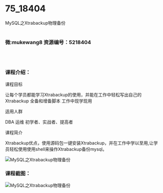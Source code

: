 # 75_18404
MySQL之Xtrabackup物理备份
<br/></br>
<h3>微:mukewang8 资源编号：5218404</h3>
<br/></br>
<h3>课程介绍：</h3>
<p>课程目标</p>
<p>让每个学员都能学习Xtrabackup的使用，并能在工作中轻松写出自己的Xtrabackup 全备和增备脚本 工作中现学现用</p>
<p>适用人群</p>
<p>DBA 运维 初学者、实战者、提高者</p>
<p>课程简介</p>
<p>Xtrabackup优点，使用源码包一键安装Xtrabackup，并在工作中学以至用,让学员轻松使用使用shell来操作Xtrabackup备份mysql。</p>
<p><img src="https://www.ko996.com/wp-content/uploads/img/2021/02/1-40-300x159.png" alt="MySQL之Xtrabackup物理备份"></p>
<div class="info-desc">
<h3>课程截图：</h3>
<p><img src="https://www.ko996.com/wp-content/uploads/img/2021/02/2-43.png" alt="MySQL之Xtrabackup物理备份"></p>


			
</div>
